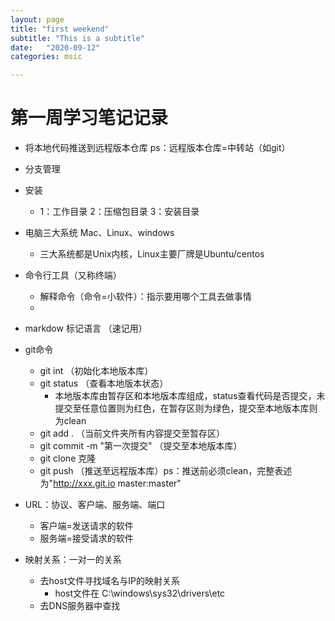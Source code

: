 ```yaml
---
layout: page
title: "first weekend"
subtitle: "This is a subtitle"
date:   "2020-09-12"
categories: msic

---
```


# 第一周学习笔记记录

- 将本地代码推送到远程版本仓库 ps：远程版本仓库=中转站（如git）
- 分支管理
- 安装
   - 1：工作目录  2：压缩包目录  3：安装目录

- 电脑三大系统 Mac、Linux、windows
   - 三大系统都是Unix内核，Linux主要厂牌是Ubuntu/centos    

- 命令行工具（又称终端）
   - 解释命令（命令=小软件）：指示要用哪个工具去做事情
   - 
- markdow 标记语言 （速记用）

- git命令
   - git int    （初始化本地版本库）
   - git status （查看本地版本状态）
      - 本地版本库由暂存区和本地版本库组成，status查看代码是否提交，未提交至任意位置则为红色，在暂存区则为绿色，提交至本地版本库则为clean
   - git add .  （当前文件夹所有内容提交至暂存区）
   - git commit -m "第一次提交"   （提交至本地版本库）
   - git clone 克隆 
   - git push   （推送至远程版本库）ps：推送前必须clean，完整表述为"http://xxx.git.io master:master"
  
- URL：协议、客户端、服务端、端口
   - 客户端=发送请求的软件
   - 服务端=接受请求的软件

- 映射关系：一对一的关系
   - 去host文件寻找域名与IP的映射关系
      - host文件在 C:\windows\sys32\drivers\etc
   - 去DNS服务器中查找